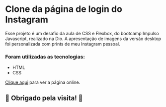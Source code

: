 # Clone da página de login do Instagram

Esse projeto é um desafio da aula de CSS e Flexbox, do bootcamp Impulso Javascript, realizado na Dio. A apresentação de imagens da versão desktop foi personalizada com prints de meu Instagram pessoal.

### Foram utilizadas as tecnologias:

* HTML
* CSS

[Clique aqui](https://jd-rodrigues.github.io/instagram-dio/) para ver a página online.

## 🚀 Obrigado pela visita! 🚀
